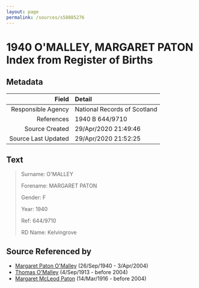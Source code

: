 ```yaml
---
layout: page
permalink: /sources/s58885276
---
```


# 1940 O'MALLEY, MARGARET PATON Index from Register of Births

## Metadata
Field | Detail
---:|:---
Responsible Agency | National Records of Scotland
References | 1940 B 644/9710
Source Created | 29/Apr/2020 21:49:46
Source Last Updated | 29/Apr/2020 21:52:25

## Text

> Surname: O'MALLEY
>
> Forename: MARGARET PATON
>
> Gender: F
>
> Year: 1940
>
> Ref: 644/9710
>
> RD Name: Kelvingrove
>

## Source Referenced by

* [Margaret Paton O'Malley](../people/@46723082@-margaret-paton-o'malley-b1940-9-26-d2004-4-3.md) (26/Sep/1940 - 3/Apr/2004)
* [Thomas O'Malley](../people/@12568152@-thomas-o'malley-b1913-9-4-d2004.md) (4/Sep/1913 - before 2004)
* [Margaret McLeod Paton](../people/@56209708@-margaret-mcleod-paton-b1916-3-14-d2004.md) (14/Mar/1916 - before 2004)
